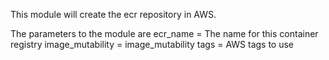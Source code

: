 This module will create the ecr repository in AWS.

The parameters to the module are 
  ecr_name         = The name for this container registry
  image_mutability = image_mutability
  tags             = AWS tags to use